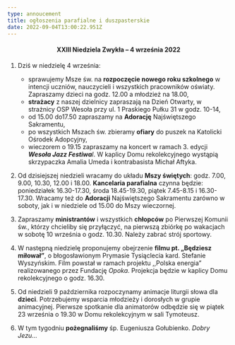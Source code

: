 ```yaml
---
type: annoucement
title: ogłoszenia parafialne i duszpasterskie
date: 2022-09-04T13:00:22.951Z
---
```

<!--StartFragment-->

<h4 style="text-align:center;">XXIII Niedziela Zwykła – 4 września 2022</h4>

1. Dziś w niedzielę 4 września:

   * sprawujemy Msze św. na **rozpoczęcie nowego roku szkolnego** w intencji uczniów, nauczycieli i wszystkich pracowników oświaty. Zapraszamy dzieci na godz. 12.00 a młodzież na 18.00,
   * **strażacy** z naszej dzielnicy zapraszają na Dzień Otwarty, w strażnicy OSP Wesoła przy ul. 1 Praskiego Pułku 31 w godz. 10-14,
   * od 15.00 do17.50 zapraszamy na **Adorację** Najświętszego Sakramentu,
   * po wszystkich Mszach św. zbieramy **ofiary** do puszek na Katolicki Ośrodek Adopcyjny,
   * wieczorem o 19.15 zapraszamy na koncert w ramach 3. edycji ***Wesoła Jazz Festiwa**l*. W kaplicy Domu rekolekcyjnego wystąpią skrzypaczka Amalia Umeda i kontrabasista Michał Aftyka.
2. Od dzisiejszej niedzieli wracamy do układu **Mszy świętych**: godz. 7.00, 9.00, 10.30, 12.00 i 18.00. **Kancelaria parafialna** czynna będzie: poniedziałek 16.30-17.30, środa 18.45-19.30, piątek 7.45-8.15 i 16.30-17.30. Wracamy też do **Adoracji** Najświętszego Sakramentu zarówno w soboty, jak i w niedziele od 15.00 do Mszy wieczornej.
3. Zapraszamy **ministrantów** i wszystkich **chłopców** po Pierwszej Komunii św., którzy chcieliby się przyłączyć, na pierwszą zbiórkę po wakacjach w sobotę 10 września o godz. 10.30. Należy zabrać strój sportowy.
4. W następną niedzielę proponujemy obejrzenie **filmu pt. „Będziesz miłował”**, o błogosławionym Prymasie Tysiąclecia kard. Stefanie Wyszyńskim. Film powstał w ramach projektu ,,Polska energia” realizowanego przez Fundację *Opoka*. Projekcja będzie w kaplicy Domu rekolekcyjnego o godz. 16.30.
5. Od niedzieli 9 października rozpoczynamy animacje liturgii słowa dla **dzieci**. Potrzebujemy wsparcia młodzieży i dorosłych w grupie animacyjnej. Pierwsze spotkanie dla animatorów odbędzie się w piątek 23 września o 19.30 w Domu rekolekcyjnym w sali Tymoteusz.
6. W tym tygodniu **pożegnaliśmy** śp. Eugeniusza Gołubienko. *Dobry Jezu…*

<!--EndFragment-->